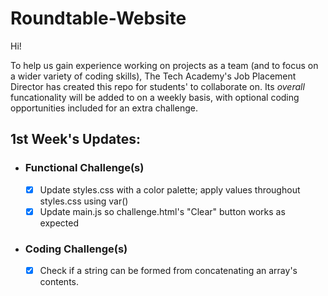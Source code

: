 # Roundtable-Website

Hi!

To help us gain experience working on projects as a team (and to focus on a wider variety of coding skills), The Tech Academy's Job Placement Director has created this repo for students' to collaborate on.  Its *overall* funcationality will be added to on a weekly basis, with optional coding opportunities included for an extra challenge.

## 1st Week's Updates:
   - ### Functional Challenge(s)
     - [x] Update styles.css with a color palette; apply values throughout styles.css using var()
     - [x] Update main.js so challenge.html's "Clear" button works as expected
   - ### Coding Challenge(s)
     - [x] Check if a string can be formed from concatenating an array's contents.
